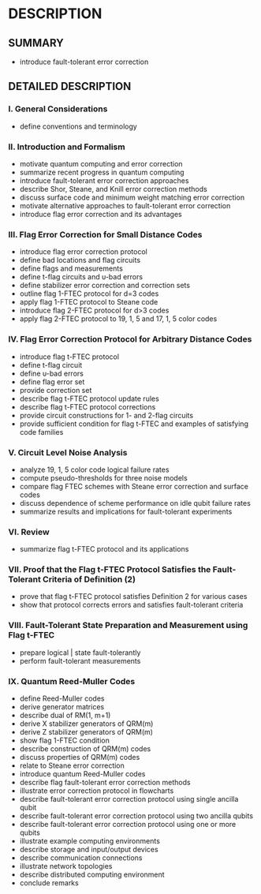 # DESCRIPTION

## SUMMARY

- introduce fault-tolerant error correction

## DETAILED DESCRIPTION

### I. General Considerations

- define conventions and terminology

### II. Introduction and Formalism

- motivate quantum computing and error correction
- summarize recent progress in quantum computing
- introduce fault-tolerant error correction approaches
- describe Shor, Steane, and Knill error correction methods
- discuss surface code and minimum weight matching error correction
- motivate alternative approaches to fault-tolerant error correction
- introduce flag error correction and its advantages

### III. Flag Error Correction for Small Distance Codes

- introduce flag error correction protocol
- define bad locations and flag circuits
- define flags and measurements
- define t-flag circuits and υ-bad errors
- define stabilizer error correction and correction sets
- outline flag 1-FTEC protocol for d=3 codes
- apply flag 1-FTEC protocol to Steane code
- introduce flag 2-FTEC protocol for d>3 codes
- apply flag 2-FTEC protocol to 19, 1, 5 and 17, 1, 5 color codes

### IV. Flag Error Correction Protocol for Arbitrary Distance Codes

- introduce flag t-FTEC protocol
- define t-flag circuit
- define υ-bad errors
- define flag error set
- provide correction set
- describe flag t-FTEC protocol update rules
- describe flag t-FTEC protocol corrections
- provide circuit constructions for 1- and 2-flag circuits
- provide sufficient condition for flag t-FTEC and examples of satisfying code families

### V. Circuit Level Noise Analysis

- analyze 19, 1, 5 color code logical failure rates
- compute pseudo-thresholds for three noise models
- compare flag FTEC schemes with Steane error correction and surface codes
- discuss dependence of scheme performance on idle qubit failure rates
- summarize results and implications for fault-tolerant experiments

### VI. Review

- summarize flag t-FTEC protocol and its applications

### VII. Proof that the Flag t-FTEC Protocol Satisfies the Fault-Tolerant Criteria of Definition (2)

- prove that flag t-FTEC protocol satisfies Definition 2 for various cases
- show that protocol corrects errors and satisfies fault-tolerant criteria

### VIII. Fault-Tolerant State Preparation and Measurement using Flag t-FTEC

- prepare logical | state fault-tolerantly
- perform fault-tolerant measurements

### IX. Quantum Reed-Muller Codes

- define Reed-Muller codes
- derive generator matrices
- describe dual of RM(1, m+1)
- derive X stabilizer generators of QRM(m)
- derive Z stabilizer generators of QRM(m)
- show flag 1-FTEC condition
- describe construction of QRM(m) codes
- discuss properties of QRM(m) codes
- relate to Steane error correction
- introduce quantum Reed-Muller codes
- describe flag fault-tolerant error correction methods
- illustrate error correction protocol in flowcharts
- describe fault-tolerant error correction protocol using single ancilla qubit
- describe fault-tolerant error correction protocol using two ancilla qubits
- describe fault-tolerant error correction protocol using one or more qubits
- illustrate example computing environments
- describe storage and input/output devices
- describe communication connections
- illustrate network topologies
- describe distributed computing environment
- conclude remarks

